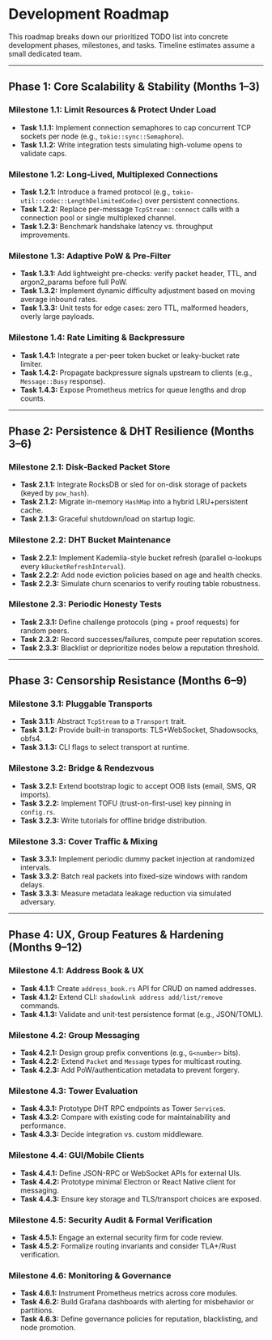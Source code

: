 # Development Roadmap

This roadmap breaks down our prioritized TODO list into concrete development phases, milestones, and tasks. Timeline estimates assume a small dedicated team.

---

## Phase 1: Core Scalability & Stability (Months 1–3)

### Milestone 1.1: Limit Resources & Protect Under Load

* **Task 1.1.1:** Implement connection semaphores to cap concurrent TCP sockets per node (e.g., `tokio::sync::Semaphore`).
* **Task 1.1.2:** Write integration tests simulating high-volume opens to validate caps.

### Milestone 1.2: Long‑Lived, Multiplexed Connections

* **Task 1.2.1:** Introduce a framed protocol (e.g., `tokio-util::codec::LengthDelimitedCodec`) over persistent connections.
* **Task 1.2.2:** Replace per-message `TcpStream::connect` calls with a connection pool or single multiplexed channel.
* **Task 1.2.3:** Benchmark handshake latency vs. throughput improvements.

### Milestone 1.3: Adaptive PoW & Pre‑Filter

* **Task 1.3.1:** Add lightweight pre-checks: verify packet header, TTL, and argon2\_params before full PoW.
* **Task 1.3.2:** Implement dynamic difficulty adjustment based on moving average inbound rates.
* **Task 1.3.3:** Unit tests for edge cases: zero TTL, malformed headers, overly large payloads.

### Milestone 1.4: Rate Limiting & Backpressure

* **Task 1.4.1:** Integrate a per-peer token bucket or leaky-bucket rate limiter.
* **Task 1.4.2:** Propagate backpressure signals upstream to clients (e.g., `Message::Busy` response).
* **Task 1.4.3:** Expose Prometheus metrics for queue lengths and drop counts.

---

## Phase 2: Persistence & DHT Resilience (Months 3–6)

### Milestone 2.1: Disk‑Backed Packet Store

* **Task 2.1.1:** Integrate RocksDB or sled for on-disk storage of packets (keyed by `pow_hash`).
* **Task 2.1.2:** Migrate in-memory `HashMap` into a hybrid LRU+persistent cache.
* **Task 2.1.3:** Graceful shutdown/load on startup logic.

### Milestone 2.2: DHT Bucket Maintenance

* **Task 2.2.1:** Implement Kademlia-style bucket refresh (parallel α-lookups every `kBucketRefreshInterval`).
* **Task 2.2.2:** Add node eviction policies based on age and health checks.
* **Task 2.2.3:** Simulate churn scenarios to verify routing table robustness.

### Milestone 2.3: Periodic Honesty Tests

* **Task 2.3.1:** Define challenge protocols (ping + proof requests) for random peers.
* **Task 2.3.2:** Record successes/failures, compute peer reputation scores.
* **Task 2.3.3:** Blacklist or deprioritize nodes below a reputation threshold.

---

## Phase 3: Censorship Resistance (Months 6–9)

### Milestone 3.1: Pluggable Transports

* **Task 3.1.1:** Abstract `TcpStream` to a `Transport` trait.
* **Task 3.1.2:** Provide built-in transports: TLS+WebSocket, Shadowsocks, obfs4.
* **Task 3.1.3:** CLI flags to select transport at runtime.

### Milestone 3.2: Bridge & Rendezvous

* **Task 3.2.1:** Extend bootstrap logic to accept OOB lists (email, SMS, QR imports).
* **Task 3.2.2:** Implement TOFU (trust-on-first-use) key pinning in `config.rs`.
* **Task 3.2.3:** Write tutorials for offline bridge distribution.

### Milestone 3.3: Cover Traffic & Mixing

* **Task 3.3.1:** Implement periodic dummy packet injection at randomized intervals.
* **Task 3.3.2:** Batch real packets into fixed-size windows with random delays.
* **Task 3.3.3:** Measure metadata leakage reduction via simulated adversary.

---

## Phase 4: UX, Group Features & Hardening (Months 9–12)

### Milestone 4.1: Address Book & UX

* **Task 4.1.1:** Create `address_book.rs` API for CRUD on named addresses.
* **Task 4.1.2:** Extend CLI: `shadowlink address add/list/remove` commands.
* **Task 4.1.3:** Validate and unit-test persistence format (e.g., JSON/TOML).

### Milestone 4.2: Group Messaging

* **Task 4.2.1:** Design group prefix conventions (e.g., `G<number>` bits).
* **Task 4.2.2:** Extend `Packet` and `Message` types for multicast routing.
* **Task 4.2.3:** Add PoW/authentication metadata to prevent forgery.

### Milestone 4.3: Tower Evaluation

* **Task 4.3.1:** Prototype DHT RPC endpoints as Tower `Service`s.
* **Task 4.3.2:** Compare with existing code for maintainability and performance.
* **Task 4.3.3:** Decide integration vs. custom middleware.

### Milestone 4.4: GUI/Mobile Clients

* **Task 4.4.1:** Define JSON-RPC or WebSocket APIs for external UIs.
* **Task 4.4.2:** Prototype minimal Electron or React Native client for messaging.
* **Task 4.4.3:** Ensure key storage and TLS/transport choices are exposed.

### Milestone 4.5: Security Audit & Formal Verification

* **Task 4.5.1:** Engage an external security firm for code review.
* **Task 4.5.2:** Formalize routing invariants and consider TLA+/Rust verification.

### Milestone 4.6: Monitoring & Governance

* **Task 4.6.1:** Instrument Prometheus metrics across core modules.
* **Task 4.6.2:** Build Grafana dashboards with alerting for misbehavior or partitions.
* **Task 4.6.3:** Define governance policies for reputation, blacklisting, and node promotion.
